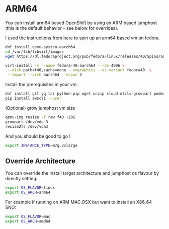 # ARM64

You can install arm64 based OpenShift by using an ARM based jumphost (this is the default behavior - see below for overrides).

I used [the instructions from here](https://www.redhat.com/sysadmin/vm-arm64-fedora) to spin up an arm64 based vm on fedora.

```bash
dnf install qemu-system-aarch64
cd /var/lib/libvirt/images
wget https://dl.fedoraproject.org/pub/fedora/linux/releases/40/Spins/aarch64/images/Fedora-Minimal-40-1.14.aarch64.raw.xz -O f40.xz && unxz f40.xz

virt-install -v --name fedora-40-aarch64 --ram 4096 \
 --disk path=f40,cache=none --nographics --os-variant fedora40  \
 --import --arch aarch64 --vcpus 4
```

Install the prerequisites in your vm.

```bash
dnf install git yq tar python-pip wget unzip cloud-utils-growpart podman
pip install awscli --user
```

(Optional) grow jumphost vm size

```bash
qemu-img resize -f raw f40 +20G
growpart /dev/vda 3
resize2fs /dev/vda3
```

And you should be good to go !

```bash
export INSTANCE_TYPE=m7g.2xlarge
```

## Override Architecture

You can override the install target architecture and jumphost os flavour by directly setting:

```bash
export OS_FLAVOR=linux
export OS_ARCH=arm64
```

For example if running on ARM MAC.OSX but want to install an X86_64 SNO:

```bash
export OS_FLAVOR=mac
export OS_ARCH=amd64
```
